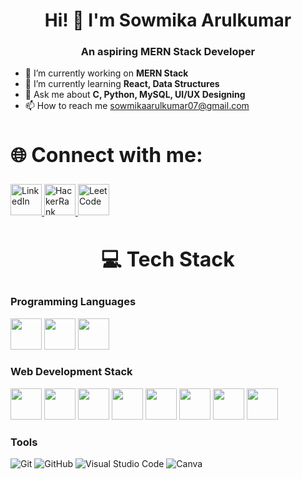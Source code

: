 <!DOCTYPE html>
<html lang="en">
<head>
  <meta charset="UTF-8">
  <meta name="viewport" content="width=device-width, initial-scale=1.0">
</head>
<body>
  <h1 align="center">Hi! 👋 I'm Sowmika Arulkumar</h1>
  <h3 align="center">An aspiring MERN Stack Developer</h3>

  <ul>
    <li>🔭 I’m currently working on <b>MERN Stack</b></li>
    <li>🌱 I’m currently learning <b>React, Data Structures</b></li>
    <li>💬 Ask me about <b>C, Python, MySQL, UI/UX Designing</b></li>
    <li>📫 How to reach me <a href="mailto:sowmikaarulkumar07@gmail.com">sowmikaarulkumar07@gmail.com</a></li>
  </ul>

  <h2 style="font-size:32px; font-weight: bold; text-align: left;">🌐 Connect with me:</h2>
  <p align="left">
    <a href="https://www.linkedin.com/in/sowmika-arulkumar-38956b259">
      <img width="50" height="50" src="https://img.icons8.com/cute-clipart/50/linkedin.png" alt="LinkedIn">
    </a>
    <a href="https://www.hackerrank.com/profile/sowmikaa_22cse">
      <img width="50" height="50" src="https://img.icons8.com/windows/50/hackerrank.png" alt="HackerRank">
    </a>
    <a href="https://leetcode.com/u/Sowmika_1104/">
      <img width="50" height="50" src="https://img.icons8.com/external-tal-revivo-shadow-tal-revivo/50/external-level-up-your-coding-skills-and-quickly-land-a-job-logo-shadow-tal-revivo.png" alt="LeetCode">
    </a>
  </p>

  <h2 style="font-size:32px; font-weight: bold; text-align: center;">💻 Tech Stack</h2>
  <h3 align="left">Programming Languages</h3>
  <p align="left">
    <img height="50" width="50" src="https://img.icons8.com/color/48/000000/c-programming.png" />
    <img height="50" width="50" src="https://img.icons8.com/color/48/000000/python.png" />
    <img height="50" width="50" src="https://img.icons8.com/color/48/000000/java-coffee-cup-logo.png" />
  </p>

  <h3 align="left">Web Development Stack</h3>
  <p align="left">
    <img height="50" width="50" src="https://img.icons8.com/color/48/000000/html-5.png"/>
    <img height="50" width="50" src="https://img.icons8.com/color/48/000000/css3.png"/>
    <img height="50" width="50" src="https://img.icons8.com/color/48/000000/bootstrap.png"/>
    <img height="50" width="50" src="https://img.icons8.com/color/48/000000/javascript.png"/>
    <img height="50" width="50" src="https://img.icons8.com/color/48/000000/react-native.png"/>
    <img height="50" width="50" src="https://img.icons8.com/color/48/000000/mysql-logo.png"/>
    <img height="50" width="50" src="https://img.icons8.com/color/48/000000/nodejs.png"/>
    <img height="50" width="50" src="https://img.icons8.com/color/48/000000/mongodb.png"/>
  </p>

  <h3 align="left">Tools</h3>
  <p align="left">
    <img src="https://img.shields.io/badge/git-f34f29?style=for-the-badge&logo=git&logoColor=white" alt="Git">
    <img src="https://img.shields.io/badge/github-%23000000.svg?style=for-the-badge&logo=github&logoColor=white" alt="GitHub">
    <img src="https://img.shields.io/badge/Visual%20Studio%20Code-0078d7.svg?style=for-the-badge&logo=visual-studio-code&logoColor=white" alt="Visual Studio Code">
    <img src="https://img.shields.io/badge/Canva-%2300C4CC.svg?style=for-the-badge&logo=Canva&logoColor=white" alt="Canva">
  </p>

  <h3 align="left>Git Stats</h3>
    ![Sowmika's GitHub stats](https://github-readme-stats.vercel.app/api?username=Sowmika-Arul&show_icons=true)
</body>
</html>
